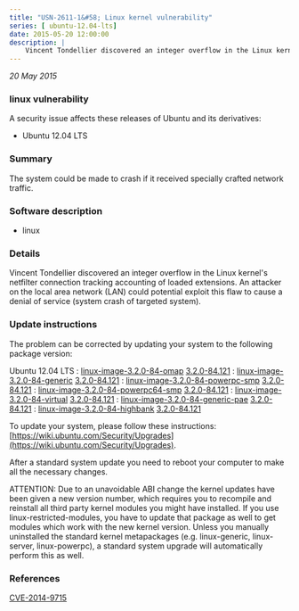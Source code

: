 ```yaml
---
title: "USN-2611-1&#58; Linux kernel vulnerability"
series: [ ubuntu-12.04-lts]
date: 2015-05-20 12:00:00
description: |
    Vincent Tondellier discovered an integer overflow in the Linux kernel&#39;s netfilter connection tracking accounting of loaded extensions. An attacker on the local area network (LAN) could potential exploit this flaw to cause a denial of service (system crash of targeted system). 
--- 
```

 
 

*20 May 2015*

### linux vulnerability

A security issue affects these releases of Ubuntu and its derivatives:

* Ubuntu 12.04 LTS

### Summary

The system could be made to crash if it received specially crafted network traffic.

### Software description

* linux 

### Details

Vincent Tondellier discovered an integer overflow in the Linux kernel&#39;s netfilter connection tracking accounting of loaded extensions. An attacker on the local area network (LAN) could potential exploit this flaw to cause a denial of service (system crash of targeted system). 

### Update instructions

The problem can be corrected by updating your system to the following package version:

Ubuntu 12.04 LTS
 : [linux-image-3.2.0-84-omap](https://launchpad.net/ubuntu/+source/linux) <span> [3.2.0-84.121](https://launchpad.net/ubuntu/+source/linux/3.2.0-84.121) </span> 
 : [linux-image-3.2.0-84-generic](https://launchpad.net/ubuntu/+source/linux) <span> [3.2.0-84.121](https://launchpad.net/ubuntu/+source/linux/3.2.0-84.121) </span> 
 : [linux-image-3.2.0-84-powerpc-smp](https://launchpad.net/ubuntu/+source/linux) <span> [3.2.0-84.121](https://launchpad.net/ubuntu/+source/linux/3.2.0-84.121) </span> 
 : [linux-image-3.2.0-84-powerpc64-smp](https://launchpad.net/ubuntu/+source/linux) <span> [3.2.0-84.121](https://launchpad.net/ubuntu/+source/linux/3.2.0-84.121) </span> 
 : [linux-image-3.2.0-84-virtual](https://launchpad.net/ubuntu/+source/linux) <span> [3.2.0-84.121](https://launchpad.net/ubuntu/+source/linux/3.2.0-84.121) </span> 
 : [linux-image-3.2.0-84-generic-pae](https://launchpad.net/ubuntu/+source/linux) <span> [3.2.0-84.121](https://launchpad.net/ubuntu/+source/linux/3.2.0-84.121) </span> 
 : [linux-image-3.2.0-84-highbank](https://launchpad.net/ubuntu/+source/linux) <span> [3.2.0-84.121](https://launchpad.net/ubuntu/+source/linux/3.2.0-84.121) </span> 

To update your system, please follow these instructions: [https://wiki.ubuntu.com/Security/Upgrades](https://wiki.ubuntu.com/Security/Upgrades).

After a standard system update you need to reboot your computer to make all the necessary changes.

ATTENTION: Due to an unavoidable ABI change the kernel updates have been given a new version number, which requires you to recompile and reinstall all third party kernel modules you might have installed. If you use linux-restricted-modules, you have to update that package as well to get modules which work with the new kernel version. Unless you manually uninstalled the standard kernel metapackages (e.g. linux-generic, linux-server, linux-powerpc), a standard system upgrade will automatically perform this as well. 

### References

 
 [CVE-2014-9715](http://people.ubuntu.com/~ubuntu-security/cve/CVE-2014-9715)
 

